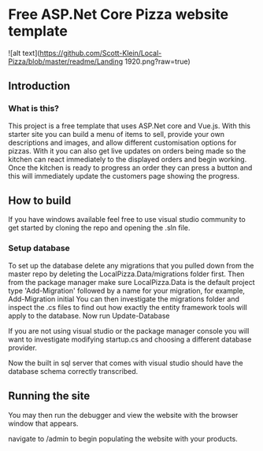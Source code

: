 # Free ASP.Net Core Pizza website template
![alt text](https://github.com/Scott-Klein/Local-Pizza/blob/master/readme/Landing 1920.png?raw=true)
## Introduction

### What is this?
This project is a free template that uses ASP.Net core and Vue.js. With this starter site you can build a menu of items to sell, provide your own descriptions and images, and allow different customisation options for pizzas.
With it you can also get live updates on orders being made so the kitchen can react immediately to the displayed orders and begin working. Once the kitchen is ready to progress an order they can press a button and this will immediately update the customers page showing the progress.

## How to build
If you have windows available feel free to use visual studio community to get started by cloning the repo and opening the .sln file.

### Setup database

To set up the database delete any migrations that you pulled down from the master repo by deleting the LocalPizza.Data/migrations folder first.
Then from the package manager make sure LocalPizza.Data is the default project
type 'Add-Migration' followed by a name for your migration, for example, Add-Migration initial
You can then investigate the migrations folder and inspect the .cs files to find out how exactly the entity framework tools will apply to the database.
Now run Update-Database

If you are not using visual studio or the package manager console you will want to investigate modifying startup.cs and choosing a different database provider.

Now the built in sql server that comes with visual studio should have the database schema correctly transcribed.

## Running the site
You may then run the debugger and view the website with the browser window that appears.

navigate to /admin to begin populating the website with your products.
